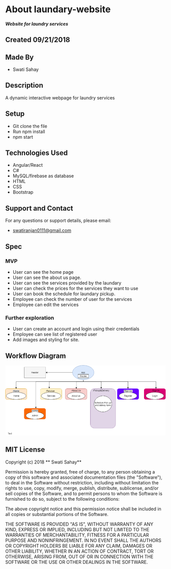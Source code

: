 # About laundary-website
##### Website for laundry services

## Created 09/21/2018

## Made By
  * Swati Sahay

## Description
 A dynamic interactive webpage for laundry services
## Setup

  * Git clone the file  
  * Run npm install  
  * npm start

## Technologies Used
  * Angular/React
  * C#
  * MySQL/firebase as database
  * HTML
  * CSS
  * Bootstrap

## Support and Contact

For any questions or support details, please email:
  * swatiranjan0111@gmail.com


## Spec
### MVP
* User can see the home page
* User can see the about us page.
* User can see the services provided by the laundary
* User can check the prices for the services they want to use
* User can book the schedule for laundary pickup.
* Employee can check the number of user for the services
* Employee can edit the services

### Further exploration
* User can create an  account and login using their credentials
* Employee can see list of registered user  
* Add images and styling for site.

## Workflow Diagram
![](src/assets/images/Routing.png)

## MIT License

Copyright (c) 2018 ** Swati Sahay**

Permission is hereby granted, free of charge, to any person obtaining a copy
of this software and associated documentation files (the "Software"), to deal
in the Software without restriction, including without limitation the rights
to use, copy, modify, merge, publish, distribute, sublicense, and/or sell
copies of the Software, and to permit persons to whom the Software is
furnished to do so, subject to the following conditions:

The above copyright notice and this permission notice shall be included in all
copies or substantial portions of the Software.

THE SOFTWARE IS PROVIDED "AS IS", WITHOUT WARRANTY OF ANY KIND, EXPRESS OR
IMPLIED, INCLUDING BUT NOT LIMITED TO THE WARRANTIES OF MERCHANTABILITY,
FITNESS FOR A PARTICULAR PURPOSE AND NONINFRINGEMENT. IN NO EVENT SHALL THE
AUTHORS OR COPYRIGHT HOLDERS BE LIABLE FOR ANY CLAIM, DAMAGES OR OTHER
LIABILITY, WHETHER IN AN ACTION OF CONTRACT, TORT OR OTHERWISE, ARISING FROM,
OUT OF OR IN CONNECTION WITH THE SOFTWARE OR THE USE OR OTHER DEALINGS IN THE
SOFTWARE.